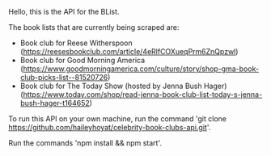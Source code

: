 Hello, this is the API for the BList. 

The book lists that are currently being scraped are:
- Book club for Reese Witherspoon (https://reesesbookclub.com/article/4eRlfCOXueqPrm6ZnQpzwl)
- Book club for Good Morning America (https://www.goodmorningamerica.com/culture/story/shop-gma-book-club-picks-list--81520726)
- Book club for The Today Show (hosted by Jenna Bush Hager) (https://www.today.com/shop/read-jenna-book-club-list-today-s-jenna-bush-hager-t164652)

To run this API on your own machine, run the command 'git clone https://github.com/haileyhoyat/celebrity-book-clubs-api.git'.


Run the commands 'npm install && npm start'.



